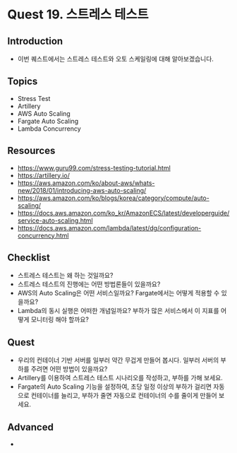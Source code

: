 # Quest 19. 스트레스 테스트

## Introduction
* 이번 퀘스트에서는 스트레스 테스트와 오토 스케일링에 대해 알아보겠습니다.

## Topics
* Stress Test
* Artillery
* AWS Auto Scaling
* Fargate Auto Scaling
* Lambda Concurrency

## Resources
* https://www.guru99.com/stress-testing-tutorial.html
* https://artillery.io/
* https://aws.amazon.com/ko/about-aws/whats-new/2018/01/introducing-aws-auto-scaling/
* https://aws.amazon.com/ko/blogs/korea/category/compute/auto-scaling/
* https://docs.aws.amazon.com/ko_kr/AmazonECS/latest/developerguide/service-auto-scaling.html
* https://docs.aws.amazon.com/lambda/latest/dg/configuration-concurrency.html

## Checklist
* 스트레스 테스트는 왜 하는 것일까요?
* 스트레스 테스트의 진행에는 어떤 방법론들이 있을까요?
* AWS의 Auto Scaling은 어떤 서비스일까요? Fargate에서는 어떻게 적용할 수 있을까요?
* Lambda의 동시 실행은 어떠한 개념일까요? 부하가 많은 서비스에서 이 지표를 어떻게 모니터링 해야 할까요?

## Quest
* 우리의 컨테이너 기반 서버를 일부러 약간 무겁게 만들어 봅시다. 일부러 서버의 부하를 주려면 어떤 방법이 있을까요?
* Artillery를 이용하여 스트레스 테스트 시나리오를 작성하고, 부하를 가해 보세요.
* Fargate의 Auto Scaling 기능을 설정하여, 초당 일정 이상의 부하가 걸리면 자동으로 컨테이너를 늘리고, 부하가 줄면 자동으로 컨테이너의 수를 줄이게 만들어 보세요.

## Advanced
* 
